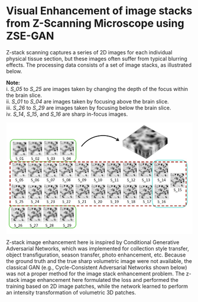 # Visual Enhancement of image stacks from Z-Scanning Microscope using ZSE-GAN
Z-stack scanning captures a series of 2D images for each individual physical tissue section, but these images often suffer from typical blurring effects. The processing data consists of a set of image stacks, as illustrated below.

**Note:** <br />
i. *S_05* to *S_25* are images taken by changing the depth of the focus within the brain slice.<br />
ii. *S_01* to *S_04* are images taken by focusing above the brain slice.<br />
iii. *S_26* to *S_29* are images taken by focusing below the brain slice.<br />
iv. *S_14*, *S_15*, and *S_16* are sharp in-focus images.

<p align="center">
  <img src="https://github.com/keerfish/ZSE-GAN/blob/main/imgs/image_stack.jpg" align="center" width="700px"/>
</p>

Z-stack image enhancement here is inspired by Conditional Generative Adversarial Networks, which was implemented for collection style transfer, object transfiguration, season transfer, photo enhancement, etc. Because the ground truth and the true sharp volumetric image were not available, the classical GAN (e.g., Cycle-Consistent Adversarial Networks shown below) was not a proper method for the image stack enhancement problem. The z-stack image enhancement here formulated the loss and performed the training based on 2D image patches, while the network learned to perform an intensity transformation of volumetric 3D patches.

